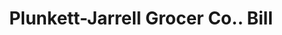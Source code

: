 ---
doi: 10.7916/D83N3FM3
date_other: '1917'
date_other_textual: '1917'
form: printed ephemera
genre:
- Invoices
name:
- Plunkett-Jarrell Grocer Co.
object_in_context_url: https://biggert.cul.columbia.edu/items/view/ave_biggert_01816
subject_hierarchical_geographic:
- Little Rock, Arkansas, United States
subject_name:
- Plunkett-Jarrell Grocer Co.
title: Plunkett-Jarrell Grocer Co.. Bill
sort_title: Plunkett-Jarrell Grocer Co.. Bill
call_number: ave_biggert_01816
coordinates:
- 34.736111111111114,-92.33111111111111
pid: ave_biggert_01816
identifiers: ave_biggert_01816
thumbnail: https://derivativo-3.library.columbia.edu/iiif/2/ldpd:490670/full/!256,256/0/native.jpg
permalink: "/items/ave_biggert_01816/"
layout: iiif-image-page
---